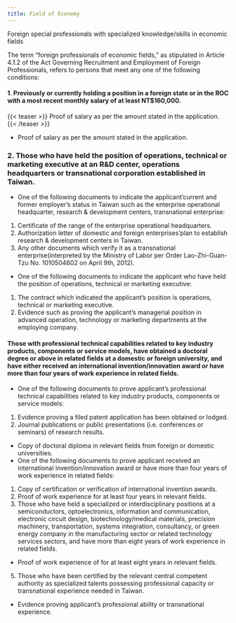 ```yaml
---
title: Field of Economy
---
```

<!--StartFragment-->

Foreign special professionals with specialized knowledge/skills in economic fields

The term “foreign professionals of economic fields,” as stipulated in Article 4.1.2 of the Act Governing Recruitment and Employment of Foreign Professionals, refers to persons that meet any one of the following conditions:

#### 1. Previously or currently holding a position in a foreign state or in the ROC with a most recent monthly salary of at least NT$160,000.

{{< teaser >}}
Proof of salary as per the amount stated in the application.
{{< /teaser >}}

* Proof of salary as per the amount stated in the application.

### 2. Those who have held the position of operations, technical or marketing executive at an R&D center, operations headquarters or transnational corporation established in Taiwan.

* One of the following documents to indicate the applicant’current and former employer’s status in Taiwan such as the enterprise operational headquarter, research & development centers, transnational enterprise:

1. Certificate of the range of the enterprise operational headquarters.
2. Authorization letter of domestic and foreign enterprises’plan to establish research & development centers in Taiwan.
3. Any other documents which verify it as a transnational enterprise(interpreted by the Ministry of Labor per Order Lao-Zhi-Guan-Tzu No. 1010504602 on April 9th, 2012).

* One of the following documents to indicate the applicant who have held the position of operations, technical or marketing executive:

1. The contract which indicated the applicant’s position is operations, technical or marketing executive.
2. Evidence such as proving the applicant’s managerial position in advanced operation, technology or marketing departments at the employing company.

#### Those with professional technical capabilities related to key industry products, components or service models, have obtained a doctoral degree or above in related fields at a domestic or foreign university, and have either received an international invention/innovation award or have more than four years of work experience in related fields.

* One of the following documents to prove applicant’s professional technical capabilities related to key industry products, components or service models:

1. Evidence proving a filed patent application has been obtained or lodged.
2. Journal publications or public presentations (i.e. conferences or seminars) of research results.

* Copy of doctoral diploma in relevant fields from foreign or domestic universities.
* One of the following documents to prove applicant received an international invention/innovation award or have more than four years of work experience in related fields:

1. Copy of certification or verification of international invention awards.
2. Proof of work experience for at least four years in relevant fields.
3. Those who have held a specialized or interdisciplinary positions at a semiconductors, optoelectronics, information and communication, electronic circuit design, biotechnology/medical materials, precision machinery, transportation, systems integration, consultancy, or green energy company in the manufacturing sector or related technology services sectors, and have more than eight years of work experience in related fields.

* Proof of work experience of for at least eight years in relevant fields.

5. Those who have been certified by the relevant central competent authority as specialized talents possessing professional capacity or transnational experience needed in Taiwan.

* Evidence proving applicant’s professional ability or transnational experience.

<!--EndFragment-->